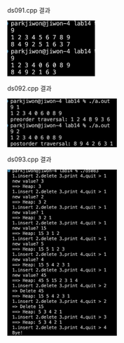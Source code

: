 ds091.cpp 결과<br>

<img src= 'https://github.com/jiwonpark831/22300323_PJW_DS/blob/main/lab14/results/ds081.png' width = 200>

ds092.cpp 결과<br>

<img src= 'https://github.com/jiwonpark831/22300323_PJW_DS/blob/main/lab14/results/ds082.png' width =250>

ds093.cpp 결과<br>

<img src= 'https://github.com/jiwonpark831/22300323_PJW_DS/blob/main/lab14/results/ds083-1.png' width =250>

